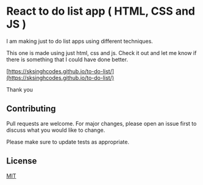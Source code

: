 # React to do list app ( HTML, CSS and JS )

I am making just to do list apps using different techniques.

This one is made using just html, css and js. Check it out and let me know if there is something that I could have done better.

[https://sksinghcodes.github.io/to-do-list/](https://sksinghcodes.github.io/to-do-list/)

Thank you


## Contributing
Pull requests are welcome. For major changes, please open an issue first to discuss what you would like to change.

Please make sure to update tests as appropriate.

## License
[MIT](https://choosealicense.com/licenses/mit/)
